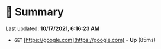 # 📖 Summary
Last updated: **10/17/2021, 6:16:23 AM**

- `GET` [https://google.com](https://google.com) - **Up** (85ms)
